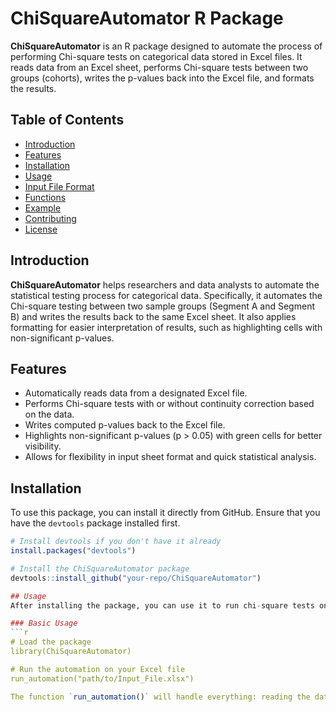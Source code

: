 # ChiSquareAutomator R Package

**ChiSquareAutomator** is an R package designed to automate the process of performing Chi-square tests on categorical data stored in Excel files. It reads data from an Excel sheet, performs Chi-square tests between two groups (cohorts), writes the p-values back into the Excel file, and formats the results.

## Table of Contents
- [Introduction](#introduction)
- [Features](#features)
- [Installation](#installation)
- [Usage](#usage)
- [Input File Format](#input-file-format)
- [Functions](#functions)
- [Example](#example)
- [Contributing](#contributing)
- [License](#license)

## Introduction

**ChiSquareAutomator** helps researchers and data analysts to automate the statistical testing process for categorical data. Specifically, it automates the Chi-square testing between two sample groups (Segment A and Segment B) and writes the results back to the same Excel sheet. It also applies formatting for easier interpretation of results, such as highlighting cells with non-significant p-values.

## Features

- Automatically reads data from a designated Excel file.
- Performs Chi-square tests with or without continuity correction based on the data.
- Writes computed p-values back to the Excel file.
- Highlights non-significant p-values (p > 0.05) with green cells for better visibility.
- Allows for flexibility in input sheet format and quick statistical analysis.

## Installation

To use this package, you can install it directly from GitHub. Ensure that you have the `devtools` package installed first.

```r
# Install devtools if you don't have it already
install.packages("devtools")

# Install the ChiSquareAutomator package
devtools::install_github("your-repo/ChiSquareAutomator")

## Usage
After installing the package, you can use it to run chi-square tests on your dataset stored in an Excel file.

### Basic Usage
```r
# Load the package
library(ChiSquareAutomator)

# Run the automation on your Excel file
run_automation("path/to/Input_File.xlsx")

The function `run_automation()` will handle everything: reading the data, performing chi-square tests, and writing the results back to the file.
